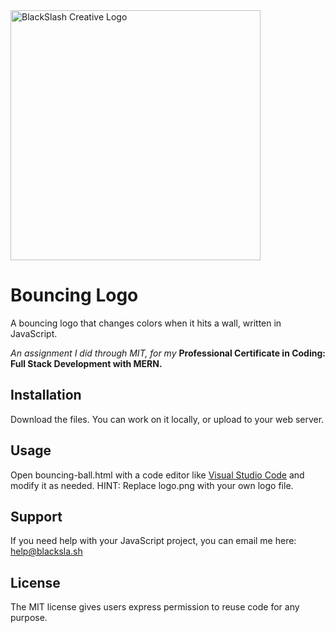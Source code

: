 <img src="https://blacksla.sh/github/img/blackslash-logo.svg" alt="BlackSlash Creative Logo" width="400" />

# Bouncing Logo
A bouncing logo that changes colors when it hits a wall, written in JavaScript.

*An assignment I did through MIT, for my* **Professional Certificate in Coding: Full Stack Development with MERN.**

## Installation
Download the files. You can work on it locally, or upload to your web server. 

## Usage
Open bouncing-ball.html with a code editor like [Visual Studio Code](https://code.visualstudio.com/download) and modify it as needed. HINT: Replace logo.png with your own logo file. 

## Support
If you need help with your JavaScript project, you can email me here: [help@blacksla.sh](mailto:help@blacksla.sh)

## License
The MIT license gives users express permission to reuse code for any purpose. 
